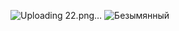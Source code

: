 ![Uploading 22.png…]()
![Безымянный](https://github.com/rg23w82/car_list/assets/159485790/53f7e9bc-562d-440c-aafc-287f5e0acd02)

